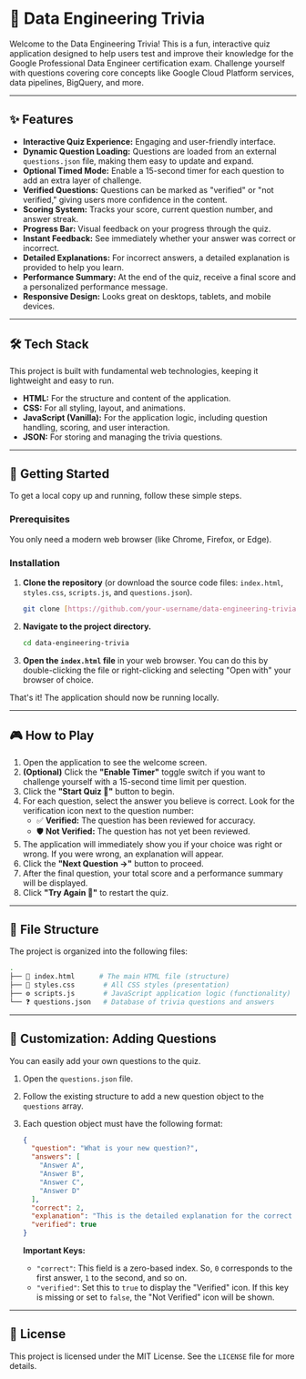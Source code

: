 # 🧠 Data Engineering Trivia

Welcome to the Data Engineering Trivia! This is a fun, interactive quiz application designed to help users test and improve their knowledge for the Google Professional Data Engineer certification exam. Challenge yourself with questions covering core concepts like Google Cloud Platform services, data pipelines, BigQuery, and more.

---

## ✨ Features

* **Interactive Quiz Experience:** Engaging and user-friendly interface.
* **Dynamic Question Loading:** Questions are loaded from an external `questions.json` file, making them easy to update and expand.
* **Optional Timed Mode:** Enable a 15-second timer for each question to add an extra layer of challenge.
* **Verified Questions:** Questions can be marked as "verified" or "not verified," giving users more confidence in the content.
* **Scoring System:** Tracks your score, current question number, and answer streak.
* **Progress Bar:** Visual feedback on your progress through the quiz.
* **Instant Feedback:** See immediately whether your answer was correct or incorrect.
* **Detailed Explanations:** For incorrect answers, a detailed explanation is provided to help you learn.
* **Performance Summary:** At the end of the quiz, receive a final score and a personalized performance message.
* **Responsive Design:** Looks great on desktops, tablets, and mobile devices.

---

## 🛠️ Tech Stack

This project is built with fundamental web technologies, keeping it lightweight and easy to run.

* **HTML:** For the structure and content of the application.
* **CSS:** For all styling, layout, and animations.
* **JavaScript (Vanilla):** For the application logic, including question handling, scoring, and user interaction.
* **JSON:** For storing and managing the trivia questions.

---

## 🚀 Getting Started

To get a local copy up and running, follow these simple steps.

### Prerequisites

You only need a modern web browser (like Chrome, Firefox, or Edge).

### Installation

1.  **Clone the repository** (or download the source code files: `index.html`, `styles.css`, `scripts.js`, and `questions.json`).
    ```sh
    git clone [https://github.com/your-username/data-engineering-trivia.git](https://github.com/your-username/data-engineering-trivia.git)
    ```
2.  **Navigate to the project directory.**
    ```sh
    cd data-engineering-trivia
    ```
3.  **Open the `index.html` file** in your web browser. You can do this by double-clicking the file or right-clicking and selecting "Open with" your browser of choice.

That's it! The application should now be running locally.

---

## 🎮 How to Play

1.  Open the application to see the welcome screen.
2.  **(Optional)** Click the **"Enable Timer"** toggle switch if you want to challenge yourself with a 15-second time limit per question.
3.  Click the **"Start Quiz 🚀"** button to begin.
4.  For each question, select the answer you believe is correct. Look for the verification icon next to the question number:
    * ✅ **Verified:** The question has been reviewed for accuracy.
    * 🛡️ **Not Verified:** The question has not yet been reviewed.
5.  The application will immediately show you if your choice was right or wrong. If you were wrong, an explanation will appear.
6.  Click the **"Next Question →"** button to proceed.
7.  After the final question, your total score and a performance summary will be displayed.
8.  Click **"Try Again 🔄"** to restart the quiz.

---

## 📂 File Structure

The project is organized into the following files:

```sh
.
├── 📄 index.html      # The main HTML file (structure)
├── 🎨 styles.css       # All CSS styles (presentation)
├── ⚙️ scripts.js       # JavaScript application logic (functionality)
└── ❓ questions.json   # Database of trivia questions and answers
```

---

## 🔧 Customization: Adding Questions

You can easily add your own questions to the quiz.

1.  Open the `questions.json` file.
2.  Follow the existing structure to add a new question object to the `questions` array.
3.  Each question object must have the following format:

    ```json
    {
      "question": "What is your new question?",
      "answers": [
        "Answer A",
        "Answer B",
        "Answer C",
        "Answer D"
      ],
      "correct": 2,
      "explanation": "This is the detailed explanation for the correct answer. The correct answer is C because...",
      "verified": true
    }
    ```

    **Important Keys:**
    * `"correct"`: This field is a zero-based index. So, `0` corresponds to the first answer, `1` to the second, and so on.
    * `"verified"`: Set this to `true` to display the "Verified" icon. If this key is missing or set to `false`, the "Not Verified" icon will be shown.

---

## 📜 License

This project is licensed under the MIT License. See the `LICENSE` file for more details.